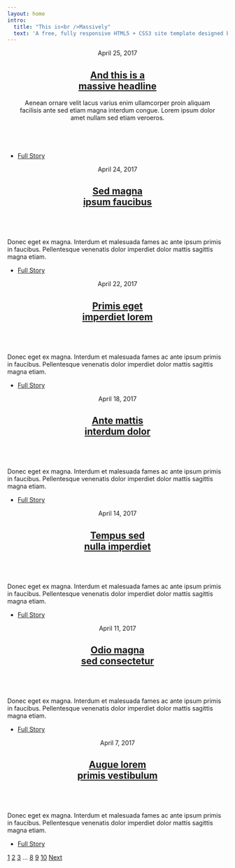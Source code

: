 ```yaml
---
layout: home
intro:
  title: "This is<br />Massively"
  text: 'A free, fully responsive HTML5 + CSS3 site template designed by <a href="https://twitter.com/ajlkn">@ajlkn</a> for <a href="https://html5up.net">HTML5 UP</a><br />and released for free under the <a href="https://html5up.net/license">Creative Commons license</a>.'
---
```


<!-- Featured Post -->
<article class="post featured">
  <header class="major">
    <span class="date">April 25, 2017</span>
    <h2><a href="#">And this is a<br />
    massive headline</a></h2>
    <p>Aenean ornare velit lacus varius enim ullamcorper proin aliquam<br />
    facilisis ante sed etiam magna interdum congue. Lorem ipsum dolor<br />
    amet nullam sed etiam veroeros.</p>
  </header>
  <a href="#" class="image main"><img src="{{ 'assets/images/pic01.jpg' | relative_url }}" alt="" /></a>
  <ul class="actions special">
    <li><a href="#" class="button large">Full Story</a></li>
  </ul>
</article>

<!-- Posts -->
<section class="posts">
  <article>
    <header>
      <span class="date">April 24, 2017</span>
      <h2><a href="#">Sed magna<br />
      ipsum faucibus</a></h2>
    </header>
    <a href="#" class="image fit"><img src="{{ 'assets/images/pic02.jpg' | relative_url }}" alt="" /></a>
    <p>Donec eget ex magna. Interdum et malesuada fames ac ante ipsum primis in faucibus. Pellentesque venenatis dolor imperdiet dolor mattis sagittis magna etiam.</p>
    <ul class="actions special">
      <li><a href="#" class="button">Full Story</a></li>
    </ul>
  </article>

  <article>
    <header>
      <span class="date">April 22, 2017</span>
      <h2><a href="#">Primis eget<br />
      imperdiet lorem</a></h2>
    </header>
    <a href="#" class="image fit"><img src="{{ 'assets/images/pic03.jpg' | relative_url }}" alt="" /></a>
    <p>Donec eget ex magna. Interdum et malesuada fames ac ante ipsum primis in faucibus. Pellentesque venenatis dolor imperdiet dolor mattis sagittis magna etiam.</p>
    <ul class="actions special">
      <li><a href="#" class="button">Full Story</a></li>
    </ul>
  </article>
  <article>
    <header>
      <span class="date">April 18, 2017</span>
      <h2><a href="#">Ante mattis<br />
      interdum dolor</a></h2>
    </header>
    <a href="#" class="image fit"><img src="{{ 'assets/images/pic04.jpg' | relative_url }}" alt="" /></a>
    <p>Donec eget ex magna. Interdum et malesuada fames ac ante ipsum primis in faucibus. Pellentesque venenatis dolor imperdiet dolor mattis sagittis magna etiam.</p>
    <ul class="actions special">
      <li><a href="#" class="button">Full Story</a></li>
    </ul>
  </article>
  <article>
    <header>
      <span class="date">April 14, 2017</span>
      <h2><a href="#">Tempus sed<br />
      nulla imperdiet</a></h2>
    </header>
    <a href="#" class="image fit"><img src="{{ 'assets/images/pic05.jpg' | relative_url }}" alt="" /></a>
    <p>Donec eget ex magna. Interdum et malesuada fames ac ante ipsum primis in faucibus. Pellentesque venenatis dolor imperdiet dolor mattis sagittis magna etiam.</p>
    <ul class="actions special">
      <li><a href="#" class="button">Full Story</a></li>
    </ul>
  </article>
  <article>
    <header>
      <span class="date">April 11, 2017</span>
      <h2><a href="#">Odio magna<br />
      sed consectetur</a></h2>
    </header>
    <a href="#" class="image fit"><img src="{{ 'assets/images/pic06.jpg' | relative_url }}" alt="" /></a>
    <p>Donec eget ex magna. Interdum et malesuada fames ac ante ipsum primis in faucibus. Pellentesque venenatis dolor imperdiet dolor mattis sagittis magna etiam.</p>
    <ul class="actions special">
      <li><a href="#" class="button">Full Story</a></li>
    </ul>
  </article>
  <article>
    <header>
      <span class="date">April 7, 2017</span>
      <h2><a href="#">Augue lorem<br />
      primis vestibulum</a></h2>
    </header>
    <a href="#" class="image fit"><img src="{{ 'assets/images/pic07.jpg' | relative_url }}" alt="" /></a>
    <p>Donec eget ex magna. Interdum et malesuada fames ac ante ipsum primis in faucibus. Pellentesque venenatis dolor imperdiet dolor mattis sagittis magna etiam.</p>
    <ul class="actions special">
      <li><a href="#" class="button">Full Story</a></li>
    </ul>
  </article>
</section>

<!-- Footer -->
<footer>
  <div class="pagination">
    <!--<a href="#" class="previous">Prev</a>-->
    <a href="#" class="page active">1</a>
    <a href="#" class="page">2</a>
    <a href="#" class="page">3</a>
    <span class="extra">&hellip;</span>
    <a href="#" class="page">8</a>
    <a href="#" class="page">9</a>
    <a href="#" class="page">10</a>
    <a href="#" class="next">Next</a>
  </div>
</footer>
